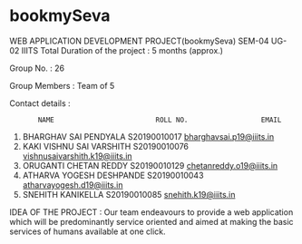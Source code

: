 # bookmySeva
WEB APPLICATION DEVELOPMENT PROJECT(bookmySeva)
SEM-04 
UG-02
IIITS
Total Duration of the project : 5 months (approx.)

Group No.  : 26

Group Members : Team of 5

Contact details :

           NAME                         ROLL NO.                  EMAIL
1.  BHARGHAV SAI PENDYALA             S20190010017           bharghavsai.p19@iiits.in
2.  KAKI VISHNU SAI VARSHITH          S20190010076           vishnusaivarshith.k19@iiits.in
3.  ORUGANTI CHETAN REDDY             S20190010129           chetanreddy.o19@iiits.in
4.  ATHARVA YOGESH DESHPANDE          S20190010043           atharvayogesh.d19@iiits.in
5.  SNEHITH KANIKELLA                 S20190010085           snehith.k19@iiits.in

IDEA OF THE PROJECT :
Our team endeavours to provide a web application which will be predominantly service oriented and aimed at making the basic services of humans available at one click.

